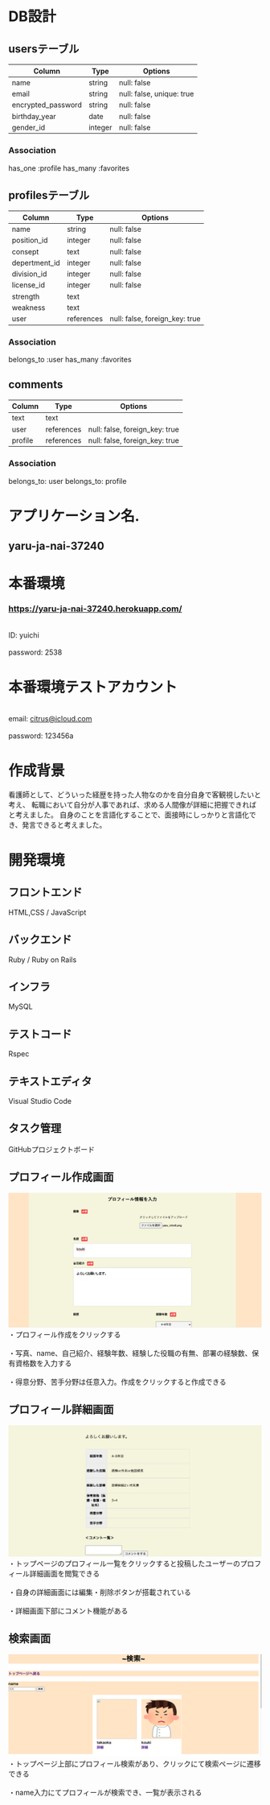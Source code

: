 # DB設計

## usersテーブル

| Column             | Type       | Options                        |
| -------------------| ---------- | ------------------------------ |
| name               | string     | null: false                    |
| email              | string     | null: false, unique: true      |
| encrypted_password | string     | null: false                    |
| birthday_year      | date       | null: false                    |
| gender_id          | integer    | null: false                    |

### Association
has_one :profile
has_many :favorites

## profilesテーブル

| Column             | Type       | Options                        |
| -------------------| ---------- | ------------------------------ |
| name               | string     | null: false                    |
| position_id        | integer    | null: false                    |
| consept            | text       | null: false                    |
| depertment_id      | integer    | null: false                    |
| division_id        | integer    | null: false                    |
| license_id         | integer    | null: false                    |
| strength           | text       |                                |
| weakness           | text       |                                |
| user               | references | null: false, foreign_key: true |

### Association

belongs_to :user
has_many :favorites


## comments
| Column             | Type       | Options                        |
| -------------------| ---------- | ------------------------------ |
| text               | text       |                                |
| user               | references | null: false, foreign_key: true |
| profile            | references | null: false, foreign_key: true |

### Association

belongs_to: user
belongs_to: profile


# アプリケーション名. 
## yaru-ja-nai-37240

# 本番環境
### https://yaru-ja-nai-37240.herokuapp.com/
<br>ID: yuichi</br>
<br>password: 2538</br>
# 本番環境テストアカウント

<br>email: citrus@icloud.com</br>
<br>password: 123456a</br>


# 作成背景 
看護師として、どういった経歴を持った人物なのかを自分自身で客観視したいと考え、
転職において自分が人事であれば、求める人間像が詳細に把握できればと考えました。
自身のことを言語化することで、面接時にしっかりと言語化でき、発言できると考えました。



# 開発環境
## フロントエンド
HTML,CSS / JavaScript
## バックエンド
Ruby / Ruby on Rails
## インフラ
MySQL
## テストコード
Rspec
## テキストエディタ
Visual Studio Code
## タスク管理
GitHubプロジェクトボード


## プロフィール作成画面
![実際のプロフィール画面](yarujanai-readme1.png)
<br>・プロフィール作成をクリックする</br>
<br>・写真、name、自己紹介、経験年数、経験した役職の有無、部署の経験数、保有資格数を入力する</br> 
<br>・得意分野、苦手分野は任意入力。作成をクリックすると作成できる</br> 


## プロフィール詳細画面
![詳細画面](yarujanai-readme2.png)
<br>・トップページのプロフィール一覧をクリックすると投稿したユーザーのプロフィール詳細画面を閲覧できる</br>
<br>・自身の詳細画面には編集・削除ボタンが搭載されている</br>
<br>・詳細画面下部にコメント機能がある</br>

## 検索画面
![検索画面](yarujanai-readme3.png)
<br>・トップページ上部にプロフィール検索があり、クリックにて検索ページに遷移できる</br>
<br>・name入力にてプロフィールが検索でき、一覧が表示される</br>

